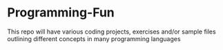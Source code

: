 # Programming-Fun
This repo will have various coding projects, exercises and/or sample files outlining different concepts in many programming languages
